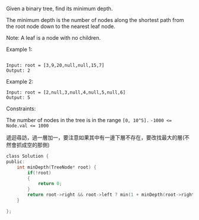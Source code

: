 Given a binary tree, find its minimum depth.

The minimum depth is the number of nodes along the shortest path from the root node down to the nearest leaf node.

Note: A leaf is a node with no children.

 

Example 1:
```

Input: root = [3,9,20,null,null,15,7]
Output: 2
```
Example 2:
```
Input: root = [2,null,3,null,4,null,5,null,6]
Output: 5
 ```

Constraints:

The number of nodes in the tree is in the range ```[0, 10^5].```
```-1000 <= Node.val <= 1000```

遞迴尋訪，過一層加一，要注意如果其中有一邊下層不存在，要改找最大的層(不然會抓成空的那側)

```c
class Solution {
public:
    int minDepth(TreeNode* root) {
        if(!root)
        {
            return 0;
        }
        return root->right && root->left ? min(1 + minDepth(root->right),1 + minDepth(root->left)) : max(1 + minDepth(root->right),1 + minDepth(root->left));
    }
    
};
```
